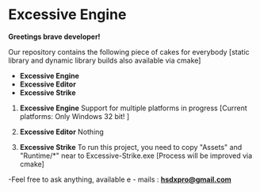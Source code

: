 Excessive Engine
================

**Greetings brave developer!**

Our repository contains the following piece of cakes for everybody 
[static library and dynamic library builds also available via cmake]
- **Excessive Engine**
- **Excessive Editor** 
- **Excessive Strike**

1. **Excessive Engine**
Support for multiple platforms in progress [Current platforms: Only Windows 32 bit! ]

2. **Excessive Editor**
Nothing

3. **Excessive Strike**
To run this project, you need to copy "Assets" and "Runtime/*" near to Excessive-Strike.exe  [Process will be improved via cmake]

-Feel free to ask anything, available e - mails :
**hsdxpro@gmail.com**
